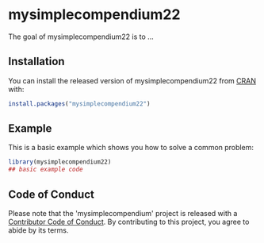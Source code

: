 
# mysimplecompendium22

<!-- badges: start -->
<!-- badges: end -->

The goal of mysimplecompendium22 is to ...

## Installation

You can install the released version of mysimplecompendium22 from [CRAN](https://CRAN.R-project.org) with:

``` r
install.packages("mysimplecompendium22")
```

## Example

This is a basic example which shows you how to solve a common problem:

``` r
library(mysimplecompendium22)
## basic example code
```

## Code of Conduct

Please note that the 'mysimplecompendium' project is released with a [Contributor Code of Conduct](CODE_OF_CONDUCT.md). By contributing to this project, you agree to abide by its terms.

